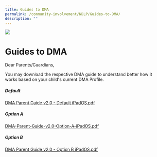 ```yaml
---
title: Guides to DMA
permalink: /community-involvement/NDLP/Guides-to-DMA/
description: ""
---
```

![](/images/Banner.jpg)

Guides to DMA
=============

Dear Parents/Guardians,   
  
You may download the respective DMA guide to understand better how it works based on your child's current DMA Profile.

##### Default

[DMA Parent Guide v2.0 - Default iPadOS.pdf](/files/DMA%20Parent%20Guide%20v2%200%20-%20Default%20iPadOS.pdf)

##### Option A

[DMA-Parent-Guide-v2.0-Option-A-iPadOS.pdf](/files/DMA-Parent-Guide-v2%200-Option-A-iPadOS.pdf)

##### Option B

[DMA Parent Guide v2.0 - Option B iPadOS.pdf](/files/DMA%20Parent%20Guide%20v2%200%20-%20Option%20B%20iPadOS.pdf)